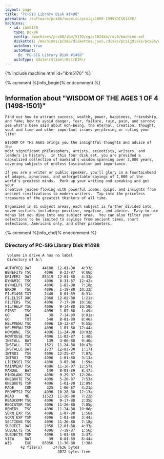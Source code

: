 ```yaml
---
layout: page
title: "PC-SIG Library Disk #1498"
permalink: /software/pcx86/sw/misc/pcsig/1000-1999/DISK1498/
machines:
  - id: ibm5170
    type: pcx86
    config: /machines/pcx86/ibm/5170/cga/1024kb/rev3/machine.xml
    diskettes: /machines/pcx86/diskettes.json,/disks/pcsigdisks/pcx86/diskettes.json
    autoGen: true
    autoMount:
      B: "PC-SIG Library Disk #1498"
    autoType: $date\r$time\rB:\rDIR\r
---
```


{% include machine.html id="ibm5170" %}

{% comment %}info_begin{% endcomment %}

## Information about "WISDOM OF THE AGES 1 OF 4 (1498-1501)"

    Find out how to attract success, wealth, power, happiness, friendship,
    and fame; how to avoid danger, fear, failure, ruin, pain, and sorrow;
    see what's been said about non-being, the eternal, creation, thought,
    soul and time and other important issues perplexing or ruling your
    life!
    
    WISDOM OF THE AGES brings you the insightful thoughts and advice of the
    most significant philosophers, artists, scientists, writers, and
    leaders in history.  In this four disk set, you are provided a
    capsulized collection of mankind's wisdom spanning over 2,000 years,
    covering subjects of endless fascination and importance.
    
    If you are a writer or public speaker, you'll glory in a fountainhead
    of adages, aphorisms, and unforgettable sayings of 1,000 of the
    world's greatest minds.  Perk up your writing and speaking and get your
    creative juices flowing with powerful ideas, quips, and insights from
    ancient civilizations to modern writers.  Tap into the priceless
    treasures of the greatest thinkers of all time.
    
    Organized in 81 subject areas, each subject is further divided into
    seven sections including: positive, negative, and advice.  Easy-to-use
    menus let you dive into any subject area.  You can also filter your
    selections to be limited to sayings from ancient times, short
    selections, Americans only, and other parameters.
{% comment %}info_end{% endcomment %}


### Directory of PC-SIG Library Disk #1498

     Volume in drive A has no label
     Directory of A:\

    AUTHFREQ DAT     44100  12-01-88   4:33p
    BENEFITS TSC      4096   8-23-87   9:06p
    DRIVER2  DAT     85319  12-01-88   4:33p
    DYNAMIC  TSC      4096   8-31-87  12:42a
    DYNHELP1 TSC      4096   1-02-88   7:10p
    ERROR    TSC      4096   1-18-88  10:33p
    FILE1498 TXT      2440   8-01-89   8:31a
    FILELIST DOC      2068  12-02-88   1:21a
    FILTERS  TSC      4096   7-17-88  10:16p
    FILTHELP TSC      4096   9-14-88  10:58p
    FIRST    TSC      4096   1-07-88   1:49a
    GO       BAT        38   7-14-89   8:01a
    GO       TXT       540   8-01-89   8:46a
    HELPMENU TSC      4096  10-12-87   9:55p
    HELPMENU TSM      4096   1-01-80  12:44a
    HOWDONE  TSC      4096  11-24-88  10:03p
    HOWTOUSE TSC      4096  11-03-87   1:40a
    INSTALL  BAT       139   3-06-88   9:40p
    INSTALL  TXT      1521  11-24-88  10:47p
    INSTALLC BAT      1737  12-02-88   1:17a
    INTRO1   TSC      4096  12-25-87   7:07p
    INTRO1   TSM      4096   1-01-80   3:13a
    LICENSE1 TSC      4096   3-02-88   1:59a
    MAINMENU TSC      4096  11-16-87  12:57a
    MANUAL   BAT       149   8-01-89   8:47a
    MINDLANG TSC      4096   9-29-87  12:20a
    ONEQUOTE TSC      4096   5-20-87   7:53a
    ONEQUOTE TSM      4096   1-01-80  12:09a
    PAGE     COM       325   1-06-87   4:21p
    PROMPTS2 TSC      4096  10-28-88  12:13a
    READ     ME      11523  11-26-88   7:22p
    READCOMM TSC      4096   9-17-88   2:35p
    REGISTER TSC      4096  11-26-88   7:05p
    REMEDY   TSC      4096  11-24-88  10:06p
    SCRN_EXP TSC      4096   1-07-88   1:56a
    SCRN_EXP TSM      4096   1-01-80   3:44a
    SECTIONS TSC      4096  11-26-88   7:18p
    SUBJECT  DAT      2050  12-01-88   4:33p
    SUBJECTS TSC      4096   7-18-87   1:56p
    SUBJECTS TSM      4096   1-01-80   3:37a
    VIEW     BAT        39   8-01-89   8:44a
    WIS      EXE     85056  11-30-88   1:38a
           42 file(s)     347636 bytes
                            3072 bytes free
